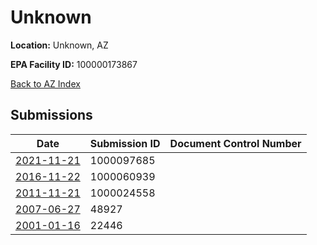 # Unknown

**Location:** Unknown, AZ

**EPA Facility ID:** 100000173867

[Back to AZ Index](../../index.md)

## Submissions

| Date | Submission ID | Document Control Number |
|------|--------------|-------------------------|
| [2021-11-21](submissions/1000097685.md) | 1000097685 |  |
| [2016-11-22](submissions/1000060939.md) | 1000060939 |  |
| [2011-11-21](submissions/1000024558.md) | 1000024558 |  |
| [2007-06-27](submissions/48927.md) | 48927 |  |
| [2001-01-16](submissions/22446.md) | 22446 |  |
